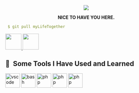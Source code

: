 
<p align="center">
  <img src="https://capsule-render.vercel.app/api?text=Hi%20Everyone!🕹️&animation=fadeIn&type=waving&color=gradient&height=100"/>
</p>
<p align="center">
  <b>NICE TO HAVE YOU HERE.  </b>
</p>

```yaml
 $ git pull myLifeTogether
```
<span align="center" > <a href="https://www.instagram.com/jst_bidex/">
  <img height="50" src="https://user-images.githubusercontent.com/46517096/166974368-9798f39f-1f46-499c-b14e-81f0a3f83a06.png"/>
</a>
<a href="https://www.twitter.com/painXcode/">
  <img height="50" src="https://cdn4.iconfinder.com/data/icons/social-media-icons-the-circle-set/48/twitter_circle-512.png"/>
</a>
</span>


<h2> 🚀 &nbsp;Some Tools I Have Used and Learned</h2>
<p align="left">
<img src="https://cdn.jsdelivr.net/gh/devicons/devicon/icons/vscode/vscode-original.svg" alt="vscode" width="45" height="45"/>
<img src="https://cdn1.iconfinder.com/data/icons/logotypes/32/badge-html-5-256.png" alt="bash" width="45" height="45"/>
<img src="https://cdn1.iconfinder.com/data/icons/logotypes/32/badge-css-3-512.png" alt="php" width="45" height="45"/>
<img src="https://cdn4.iconfinder.com/data/icons/logos-and-brands/512/187_Js_logo_logos-256.png" alt="php" width="45" height="45"/>
<img src="https://cdn0.iconfinder.com/data/icons/logos-brands-in-colors/128/react-512.png" alt="php" width="45" height="45"/>
  
</p>
